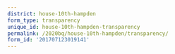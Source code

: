 ```yaml
---
district: house-10th-hampden
form_type: transparency
unique_id: house-10th-hampden-transparency
permalink: /2020bq/house-10th-hampden/transparency/
form_id: '201707123019141'
---
```

